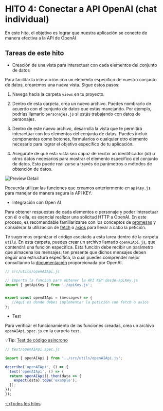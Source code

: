 # **HITO 4:** Conectar a API OpenAI (chat individual)

En este hito, el objetivo es lograr que nuestra aplicación se conecte de manera efectiva a la API de OpenAI

## Tareas de este hito

* Creación de una vista para interactuar con cada elementos del conjunto de datos

Para facilitar la interacción con un elemento específico de nuestro conjunto de datos, crearemos una nueva vista. Sigue estos pasos:

1. Navega hacia la carpeta ```views``` en tu proyecto.

2. Dentro de esta carpeta, crea un nuevo archivo. Puedes nombrarlo de acuerdo con el conjunto de datos que estás manejando. Por ejemplo, podrías llamarlo ```personajes.js``` si estás trabajando con datos de personajes.

3. Dentro de este nuevo archivo, desarrolla la vista que te permitirá interactuar con los elementos del conjunto de datos. Puedes incluir componentes como botones, formularios o cualquier otro elemento necesario para lograr el objetivo específico de tu aplicación.

4. Asegúrate de que esta vista sea capaz de recibir un identificador (id) u otros datos necesarios para mostrar el elemento específico del conjunto de datos. Esto puede realizarse a través de parámetros o métodos de obtención de datos.

![Preview Detail](./assets/previewDetail.gif)

Recuerda utilizar las funciones que creamos anteriormente en ```apiKey.js``` para manejar de manera segura la API KEY.

* Integración con Open AI

Para obtener respuestas de cada elementos o personaje y poder interactuar con él o ella, es esencial realizar una solicitud HTTP a OpenAI. En este proceso, es recomendable familiarizarse con los conceptos de [promesas](https://curriculum.laboratoria.la/es/topics/javascript/async/promises) y considerar la utilización de [fetch](https://developer.mozilla.org/es/docs/Web/API/Fetch_API/Using_Fetch) o [axios](https://axios-http.com/docs/intro) para llevar a cabo la petición.

Te sugerimos organizar el código asociado a esta tarea dentro de la carpeta ```utils```. En esta carpeta, puedes crear un archivo llamado ```openAIApi.js```, que contendrá una función específica. Esta función debe recibir un parámetro que almacena los mensajes; ten presente que dichos mensajes deben seguir una estructura específica, la cual puedes comprender mejor consultando la [documentación](https://platform.openai.com/docs/api-reference/chat/create) proporcionada por OpenAI.

```js
// src/utils/openAIApi.js

// Importa la función para obtener la API KEY desde apiKey.js
import { getApiKey } from './apiKey.js';


export const openAIApi = (messages) => {
   //Aquí es donde debes implementar la petición con fetch o axios
};

```

* Test

Para verificar el funcionamiento de las funciones creadas, crea un archivo ```openAIApi.spec.js``` en la carpeta ```test```.

💡Tip: [Test de código asíncrono](https://jestjs.io/es-ES/docs/asynchronous)

``` js
// test/openAIApi.spec.js

import { openAIApi } from '../src/utils/openAIApi.js';

describe('openAIApi', () => {
  test('openAIApi', () => {
  return openAIApi().then(data => {
    expect(data).toBe('example');
  });
});
});

```

[👈Todos los hitos](../README.md#6-hitos)
